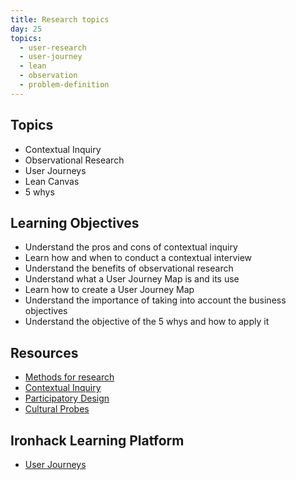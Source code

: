 ```yaml
---
title: Research topics
day: 25
topics:
  - user-research
  - user-journey
  - lean
  - observation
  - problem-definition
---
```


Topics
------

- Contextual Inquiry
- Observational Research
- User Journeys
- Lean Canvas
- 5 whys


Learning Objectives
-------------------

- Understand the pros and cons of contextual inquiry
- Learn how and when to conduct a contextual interview
- Understand the benefits of observational research
- Understand what a User Journey Map is and its use
- Learn how to create a User Journey Map
- Understand the importance of taking into account the business objectives
- Understand the objective of the 5 whys and how to apply it


Resources
----------
- [Methods for research](https://www.wickedproblems.com/4_methods_for_research.php)
- [Contextual Inquiry](https://www.wickedproblems.com/4_insight_through_contextual_inquiry.php)
- [Participatory Design](https://www.wickedproblems.com/4_participatory_design.php)
- [Cultural Probes](https://www.wickedproblems.com/4_cultural_probes.php)


Ironhack Learning Platform
-----------

- [User Journeys](http://learn.ironhack.com/#/learning_unit/7021)
